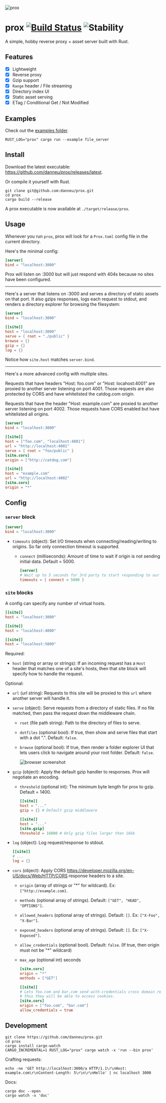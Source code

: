 ![prox](/img/prox.png)

# prox [![Build Status](https://travis-ci.org/danneu/prox.svg?branch=master)](https://travis-ci.org/danneu/prox) ![Stability](https://img.shields.io/badge/stability-experimental-orange.svg)

A simple, hobby reverse proxy + asset server built with Rust.

## Features

- [x] Lightweight
- [x] Reverse proxy
- [x] Gzip support
- [x] `Range` header / File streaming
- [x] Directory index UI
- [x] Static asset serving
- [x] ETag / Conditional Get / Not Modified

## Examples

Check out the [examples folder](/examples).

    RUST_LOG="prox" cargo run --example file_server

## Install

Download the latest executable: <https://github.com/danneu/prox/releases/latest>.

Or compile it yourself with Rust.

    git clone git@github.com:danneu/prox.git
    cd prox
    cargo build --release
    
A prox executable is now available at `./target/release/prox`.
    
## Usage

Whenever you run `prox`, prox will look for a `Prox.toml` config file in the current directory.

Here's the minimal config:

```toml
[server]
bind = "localhost:3000"
```

Prox will listen on :3000 but will just respond with 404s 
because no sites have been configured.

----

Here's a server that listens on :3000 and serves a directory
of static assets on that port. It also gzips responses, logs
each request to stdout, and renders a directory explorer
for browsing the filesystem:

```toml
[server]
bind = "localhost:3000"

[[site]]
host = "localhost:3000"
serve = { root = "./public" }
browse = {}
gzip = {}
log = {}
```

Notice how `site.host` matches `server.bind`.

----

Here's a more advanced config with multiple sites.

Requests that have headers "Host: foo.com" or "Host: locahost:4001" are 
proxied to another server listening on port 4001. Those requests 
are also protected by CORS and have whitelisted the catdog.com origin.

Requests that have the header "Host: example.com" are
proxied to another server listening on port 4002. Those requests 
have CORS enabled but have whitelisted all origins.

```toml
[server]
bind = "localhost:3000"

[[site]]
host = ["foo.com", "localhost:4001"]
url = "http://localhost:4001"
serve = { root = "foo/public" }
[site.cors]
origin = ["http://catdog.com"]

[[site]]
host = "example.com"
url = "http://localhost:4002"
[site.cors]
origin = "*"
```

## Config

### `server` block

```toml
[server]
bind = "localhost:3000"
```

- `timeouts` (object): Set I/O timeouts when connecting/reading/writing to origins. So far only connection timeout is supported.
    - `connect` (milliseconds): Amount of time to wait if origin is not sending initial data. Default = 5000.
    
        ```toml
        [server]
        # Wait up to 5 seconds for 3rd party to start responding to our request.
        timeouts = { connect = 5000 }
        ```

### `site` blocks

A config can specify any number of virtual hosts.

```toml
[[site]]
host = "localhost:3000"

[[site]]
host = "localhost:4000"

[[site]]
host = "localhost:5000"
```

Required:

- `host` (string or array or strings): If an incoming request has a `Host` header that matches one of
    a site's hosts, then that site block will specify how to handle the request.
    
Optional:

- `url` (url string): Requests to this site will be proxied to this `url` where another server will handle it.
- `serve` (object): Serve requests from a directory of static files. If no file matched, then pass
  the request down the middleware chain.
    - `root` (file path string): Path to the directory of files to serve.
    - `dotfiles` (optional bool): If true, then show and serve files that start with a dot ".". Default: `false`.
    - `browse` (optional bool): If true, then render a folder explorer UI that lets users click to navigate around
      your root folder. Default: `false`.
      
      ![browser screenshot](/img/browse.png)
- `gzip` (object): Apply the default gzip handler to responses. Prox will negotiate an encoding.
    - `threshold` (optional int): The minimum byte length for prox to gzip. Default = 1400.
    
        ```toml
        [[site]]
        host = "..."
        gzip = {} # Default gzip middleware
        ```
        
        ```toml
        [[site]]
        host = "..."
        [site.gzip] 
        threshold = 16000 # Only gzip files larger than 16kb
        ```
- `log` (object): Log request/response to stdout.

    ```toml
    [[site]]
    # ...
    log = {}
    ```

- `cors` (object): Apply CORS <https://developer.mozilla.org/en-US/docs/Web/HTTP/CORS> response headers to a site.
    - `origin` (array of strings or "*" for wildcard). Ex: `["http://example.com]`.
    - `methods` (optional array of strings). Default: `["GET", "HEAD", "OPTIONS"]`.
    - `allowed_headers` (optional array of strings). Default: `[]`. Ex: `["X-Foo", "X-Bar"]`.
    - `exposed_headers` (optional array of strings). Default: `[]`. Ex: `["X-Exposed"]`.
    - `allow_credentials` (optional bool). Default: `false`. (If true, then origin must not be "*" wildcard)
    - `max_age` (optional int) seconds
    
        ```toml
        [site.cors]
        origin = "*"
        methods = ["GET"]
        ```
        
        ```toml
        [[site]]
        # Lets foo.com and bar.com send with-credentials cross domain requests
        # thus they will be able to access cookies.
        [site.cors]
        origin = ["foo.com", "bar.com"]
        allow_credentials = true
        ```
        
## Development

    git clone https://github.com/danneu/prox.git
    cd prox
    cargo install cargo-watch
    CARGO_INCREMENTAL=1 RUST_LOG="prox" cargo watch -x 'run --bin prox'
    
Crafting requests:

    echo -ne 'GET http://localhost:3000/a HTTP/1.1\r\nHost: example.com\r\nContent-Length: 5\r\n\r\nHello' | nc localhost 3000
    
Docs:

    cargo doc --open
    cargo watch -x 'doc'
